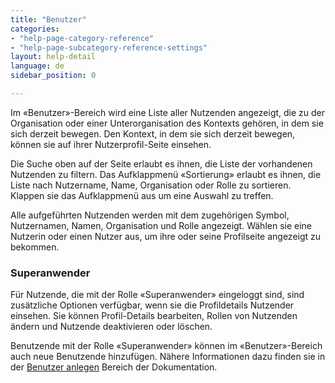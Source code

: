 ```yaml
---
title: "Benutzer"
categories:
- "help-page-category-reference"
- "help-page-subcategory-reference-settings"
layout: help-detail
language: de
sidebar_position: 0

---
```


Im &laquo;Benutzer&raquo;-Bereich wird eine Liste aller Nutzenden angezeigt, die zu der Organisation oder einer Unterorganisation des Kontexts gehören, in dem sie sich derzeit bewegen. Den Kontext, in dem sie sich derzeit bewegen, können sie auf ihrer Nutzerprofil-Seite einsehen.

Die Suche oben auf der Seite erlaubt es ihnen, die Liste der vorhandenen Nutzenden zu filtern. Das Aufklappmenü &laquo;Sortierung&raquo; erlaubt es ihnen, die Liste nach Nutzername, Name, Organisation oder Rolle zu sortieren. Klappen sie das Aufklappmenü aus um eine Auswahl zu treffen.

Alle aufgeführten Nutzenden werden mit dem zugehörigen Symbol, Nutzernamen, Namen, Organisation und Rolle angezeigt. Wählen sie eine Nutzerin oder einen Nutzer aus, um ihre oder seine Profilseite angezeigt zu bekommen.

### Superanwender

Für Nutzende, die mit der Rolle &laquo;Superanwender&raquo; eingeloggt sind, sind zusätzliche Optionen verfügbar, wenn sie die Profildetails Nutzender einsehen. Sie können Profil-Details bearbeiten, Rollen von Nutzenden ändern und Nutzende deaktivieren oder löschen.

Benutzende mit der Rolle &laquo;Superanwender&raquo; können im &laquo;Benutzer&raquo;-Bereich auch neue Benutzende hinzufügen. Nähere Informationen dazu finden sie in der [Benutzer anlegen](../../users-roles-orgs/registration/2015-03-05-users-add.md) Bereich der Dokumentation.
